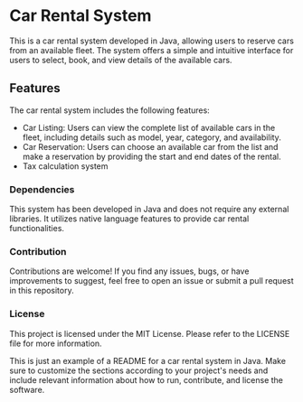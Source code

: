 # Car Rental System 
This is a car rental system developed in Java, allowing users to reserve cars from an available fleet. The system offers a simple and intuitive interface for users to select, book, and view details of the available cars.

## Features
The car rental system includes the following features:

- Car Listing: Users can view the complete list of available cars in the fleet, including details such as model, year, category, and availability.
- Car Reservation: Users can choose an available car from the list and make a reservation by providing the start and end dates of the rental.
- Tax calculation system
  
### Dependencies
This system has been developed in Java and does not require any external libraries. It utilizes native language features to provide car rental functionalities.

### Contribution
Contributions are welcome! If you find any issues, bugs, or have improvements to suggest, feel free to open an issue or submit a pull request in this repository.

### License
This project is licensed under the MIT License. Please refer to the LICENSE file for more information.

This is just an example of a README for a car rental system in Java. Make sure to customize the sections according to your project's needs and include relevant information about how to run, contribute, and license the software.
